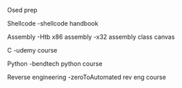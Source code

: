 Osed prep

Shellcode
-shellcode handbook 

Assembly
-Htb x86 assembly 
-x32 assembly class canvas

C
-udemy course

Python 
-bendtech python course 

Reverse engineering
-zeroToAutomated rev eng course


